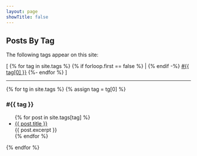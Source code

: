 ```yaml
---
layout: page
showTitle: false
---
```


## Posts By Tag

The following tags appear on this site:

[ {% for tag in site.tags %}
  {% if forloop.first == false %} | {% endif -%}
  <span><a href="#{{ tag[0] | slugify }}">#{{ tag[0] }}</a></span>
{%- endfor %} ]
<hr/>

{% for tg in site.tags %}
{% assign tag = tg[0] %}

<div id="{{ tag | slugify }}" class="tag-div">
<h3 name="{{ tag | slugify }}">#{{ tag }}</h3>

<ul>
{% for post in site.tags[tag] %}
  <li><a href="{{ post.url }}">{{ post.title }}</a><br/>
    {{ post.excerpt }}
  </li>
{% endfor %}
</ul>

</div>

{% endfor %}

